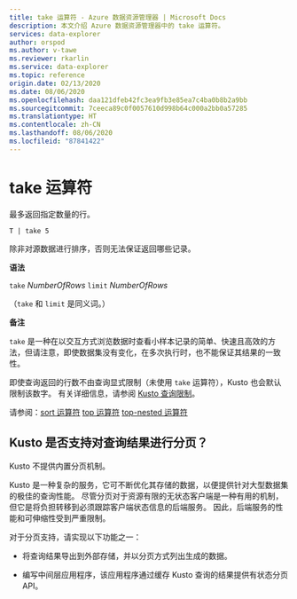 ```yaml
---
title: take 运算符 - Azure 数据资源管理器 | Microsoft Docs
description: 本文介绍 Azure 数据资源管理器中的 take 运算符。
services: data-explorer
author: orspod
ms.author: v-tawe
ms.reviewer: rkarlin
ms.service: data-explorer
ms.topic: reference
origin.date: 02/13/2020
ms.date: 08/06/2020
ms.openlocfilehash: daa121dfeb42fc3ea9fb3e85ea7c4ba0b8b2a9bb
ms.sourcegitcommit: 7ceeca89c0f0057610d998b64c000a2bb0a57285
ms.translationtype: HT
ms.contentlocale: zh-CN
ms.lasthandoff: 08/06/2020
ms.locfileid: "87841422"
---
```

# <a name="take-operator"></a>take 运算符

最多返回指定数量的行。

```kusto
T | take 5
```

除非对源数据进行排序，否则无法保证返回哪些记录。

**语法**

`take` *NumberOfRows*
`limit` *NumberOfRows*

（`take` 和 `limit` 是同义词。）

**备注**

`take` 是一种在以交互方式浏览数据时查看小样本记录的简单、快速且高效的方法，但请注意，即使数据集没有变化，在多次执行时，也不能保证其结果的一致性。

即使查询返回的行数不由查询显式限制（未使用 `take` 运算符），Kusto 也会默认限制该数字。
有关详细信息，请参阅 [Kusto 查询限制](../concepts/querylimits.md)。

请参阅：[sort 运算符](sortoperator.md)
[top 运算符](topoperator.md)
[top-nested 运算符](topnestedoperator.md)

## <a name="does-kusto-support-paging-of-query-results"></a>Kusto 是否支持对查询结果进行分页？

Kusto 不提供内置分页机制。

Kusto 是一种复杂的服务，它可不断优化其存储的数据，以便提供针对大型数据集的极佳的查询性能。 尽管分页对于资源有限的无状态客户端是一种有用的机制，但它是将负担转移到必须跟踪客户端状态信息的后端服务。 因此，后端服务的性能和可伸缩性受到严重限制。

对于分页支持，请实现以下功能之一：

* 将查询结果导出到外部存储，并以分页方式列出生成的数据。

* 编写中间层应用程序，该应用程序通过缓存 Kusto 查询的结果提供有状态分页 API。
